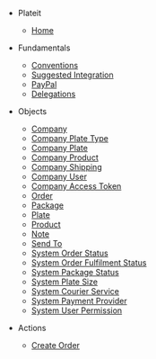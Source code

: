 * Plateit
  * [Home](/)

* Fundamentals
  * [Conventions](/fundamentals/conventions.md)
  * [Suggested Integration](/fundamentals/suggested-integration.md)
  * [PayPal](/fundamentals/paypal.md)
  * [Delegations](/fundamentals/delegations.md)

* Objects
  * [Company](/objects/company.md)
  * [Company Plate Type](/objects/company-plate-type.md)
  * [Company Plate](/objects/company-plate.md)
  * [Company Product](/objects/company-product.md)
  * [Company Shipping](/objects/company-shipping-option.md)
  * [Company User](/objects/company-user.md)
  * [Company Access Token](/objects/company-access-token.md)
  * [Order](/objects/order.md)
  * [Package](/objects/order-package.md)
  * [Plate](/objects/order-package-plate.md)
  * [Product](/objects/order-package-product.md)
  * [Note](/objects/order-package-note.md)
  * [Send To](/objects/order-send-to.md)
  * [System Order Status](/objects/system-order-status.md)
  * [System Order Fulfilment Status](/objects/system-order-status.md)
  * [System Package Status](/objects/system-package-status.md)
  * [System Plate Size](/objects/system-plate-size.md)
  * [System Courier Service](/objects/system-courier-service.md)
  * [System Payment Provider](/objects/system-payment-provider.md)
  * [System User Permission](/objects/system-user-permission.md)

* Actions
  * [Create Order](/actions/place-order.md)